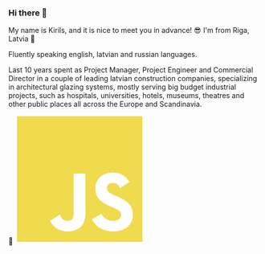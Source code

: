 ### Hi there 👋

My name is Kirils, and it is nice to meet you in advance! :sunglasses:
I'm from Riga, Latvia :hugs:

Fluently speaking english, latvian and russian languages.

Last 10 years spent as Project Manager, Project Engineer and Commercial Director in a couple of leading latvian construction companies, specializing in architectural glazing systems, mostly serving big budget industrial projects, such as hospitals, universities, hotels, museums, theatres and other public places all across the Europe and Scandinavia.

:toolbox:
<img src="https://github.com/devicons/devicon/blob/master/icons/javascript/javascript-plain.svg" alt="Javascript">


<!--
**MrKirilsReinke/MrKirilsReinke** is a ✨ _special_ ✨ repository because its `README.md` (this file) appears on your GitHub profile.

Here are some ideas to get you started:

- 🔭 I’m currently working on 
- 🌱 I’m currently learning ...
- 👯 I’m looking to collaborate on ...
- 🤔 I’m looking for help with ...
- 💬 Ask me about ...
- 📫 How to reach me: ...
- 😄 Pronouns: ...
- ⚡ Fun fact: ...
-->
